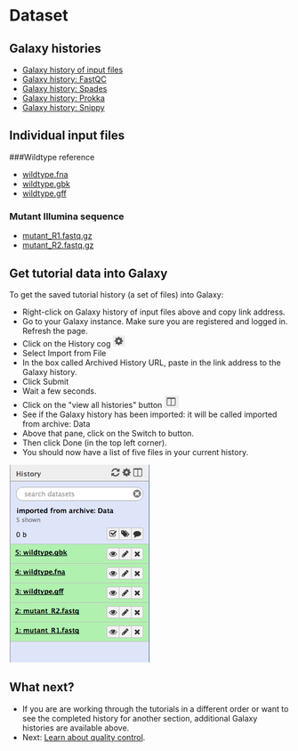 # Dataset

## Galaxy histories

* [Galaxy history of input files](Data.tar.gz)
* [Galaxy history: FastQC](FastQChistory.tar.gz)
* [Galaxy history: Spades](Spadeshistory.tar.gz)
* [Galaxy history: Prokka](Prokkahistory.tar.gz)
* [Galaxy history: Snippy](Snippyhistory.tar.gz)

## Individual input files
###Wildtype reference

* [wildtype.fna](wildtype.fna)
* [wildtype.gbk](wildtype.gbk)
* [wildtype.gff](wildtype.gff)

### Mutant Illumina sequence

* [mutant_R1.fastq.gz](mutant_R1.fastq.gz)
* [mutant_R2.fastq.gz](mutant_R2.fastq.gz)

## Get tutorial data into Galaxy

To get the saved tutorial history (a set of files) into Galaxy:

- Right-click on <fn>Galaxy history of input files</fn> above and copy link address.
- Go to your Galaxy instance. Make sure you are registered and logged in. Refresh the page.
- Click on the <ss>History</ss> cog ![cog icon](images/image02.png)
- Select <ss>Import from File</ss>
- In the box called <ss>Archived History URL</ss>, paste in the link address to the Galaxy history.
- Click <ss>Submit</ss>
- Wait a few seconds.
- Click on the "view all histories" button ![histories icon](images/image11.png)
- See if the Galaxy history has been imported: it will be called <fn>imported from archive: Data</fn>
- Above that pane, click on the <ss>Switch to</ss> button.
- Then click <ss>Done</ss> (in the top left corner).
- You should now have a list of five files in your current history.

![files in galaxy history](images/datafiles.png)

## What next?

- If you are are working through the tutorials in a different order or want to see the completed history for another section, additional Galaxy histories are available above.
- Next: [Learn about quality control](../fastqc/index.md).
